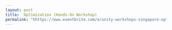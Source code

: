 ```yaml
---
layout: post
title:  Optimization (Hands-On Workshop)
permalink: "hhttps://www.eventbrite.com/e/unity-workshops-singapore-optimization-hands-on-workshop-tickets-64657437135"
---
```


